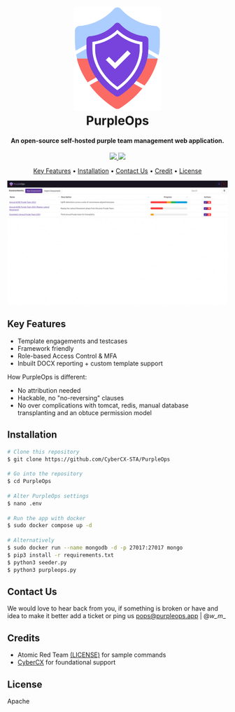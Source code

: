 <h1 align="center">
  <br>
  <a href="https://purpleops.app"><img src="static/images/logo.png" alt="PurpleOps Logo" width="200"></a>
  <br>
  PurpleOps
  <br>
</h1>

<h4 align="center">An open-source self-hosted purple team management web application.</h4>

<p align="center">
  <a href="LICENSE"><img src="https://img.shields.io/badge/Licence-blue?logo=unlicense&logoColor=white">
  <a href="https://docs.purpleops.app"><img src="https://img.shields.io/badge/Docs-blue?logo=readthedocs&logoColor=white">
</p>

<p align="center">
  <a href="#key-features">Key Features</a> •
  <a href="#installation">Installation</a> •
  <a href="#contact-us">Contact Us</a> •
  <a href="#credits">Credit</a> •
  <a href="#license">License</a>
</p>

<p align="center">
  <img src="static/images/demo.gif">
</p>

## Key Features

* Template engagements and testcases
* Framework friendly
* Role-based Access Control & MFA
* Inbuilt DOCX reporting + custom template support

How PurpleOps is different:

* No attribution needed
* Hackable, no "no-reversing" clauses
* No over complications with tomcat, redis, manual database transplanting and an obtuce permission model

## Installation

```bash
# Clone this repository
$ git clone https://github.com/CyberCX-STA/PurpleOps

# Go into the repository
$ cd PurpleOps

# Alter PurpleOps settings
$ nano .env

# Run the app with docker
$ sudo docker compose up -d

# Alternatively
$ sudo docker run --name mongodb -d -p 27017:27017 mongo
$ pip3 install -r requirements.txt
$ python3 seeder.py
$ python3 purpleops.py
```
## Contact Us

We would love to hear back from you, if something is broken or have and idea to make it better add a ticket or ping us pops@purpleops.app | @_w_m__ 

## Credits

- Atomic Red Team [(LICENSE)](https://github.com/redcanaryco/atomic-red-team/blob/master/LICENSE.txt) for sample commands
- [CyberCX](https://cybercx.com.au/) for foundational support

## License

Apache
